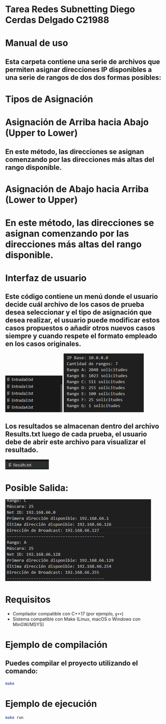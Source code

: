 # Tarea Redes Subnetting Diego Cerdas Delgado C21988

# Manual de uso

## Esta carpeta contiene una serie de archivos que permiten asignar direcciones IP disponibles a una serie de rangos de dos dos formas posibles:

# Tipos de Asignación

# Asignación de Arriba hacia Abajo (Upper to Lower)

## En este método, las direcciones se asignan comenzando por las direcciones más altas del rango disponible.

# Asignación de Abajo hacia Arriba (Lower to Upper)

# En este método, las direcciones se asignan comenzando por las direcciones más altas del rango disponible.

# Interfaz de usuario

## Este código contiene un menú donde el usuario decide cuál archivo de los casos de prueba desea seleccionar y el tipo de asignación que desea realizar, el usuario puede modificar estos casos propuestos o añadir otros nuevos casos siempre y cuando respete el formato empleado en los casos originales.

![Casos de Prueba](images/Casos_Prueba.png)
![Formato Casos de Prueba](images/Formato_casos.png)

## Los resultados se almacenan dentro del archivo Results.txt luego de cada prueba, el usuario debe de abrir este archivo para visualizar el resultado.

![Casos de Prueba](images/Resultados.png)

# Posible Salida:

![Salida esperada](images/Salida_esperada.png)

# Requisitos

- Compilador compatible con C++17 (por ejemplo, `g++`)
- Sistema compatible con Make (Linux, macOS o Windows con MinGW/MSYS)

# Ejemplo de compilación

## Puedes compilar el proyecto utilizando el comando:

```bash
make
```

# Ejemplo de ejecución

```bash
make run
```



